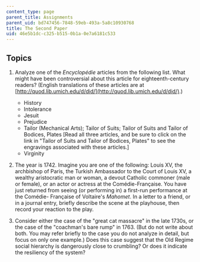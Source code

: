 ```yaml
---
content_type: page
parent_title: Assignments
parent_uid: bd747456-7848-59eb-493a-5a8c10930768
title: The Second Paper
uid: 46e5b1dc-c325-b515-0b1a-0e7a6181c533
---
```


Topics
------

1.  Analyze one of the _Encyclopédie_ articles from the following list. What might have been controversial about this article for eighteenth-century readers? (English translations of these articles are at [http://quod.lib.umich.edu/d/did/](http://quod.lib.umich.edu/d/did/).)
    *   History
    *   Intolerance
    *   Jesuit
    *   Prejudice
    *   Tailor (Mechanical Arts); Tailor of Suits; Tailor of Suits and Tailor of Bodices, Plates \[Read all three articles, and be sure to click on the link in "Tailor of Suits and Tailor of Bodices, Plates" to see the engravings associated with these articles.\]
    *   Virginity
  
3.  The year is 1742. Imagine you are one of the following: Louis XV, the archbishop of Paris, the Turkish Ambassador to the Court of Louis XV, a wealthy aristocratic man or woman, a devout Catholic commoner (male or female), or an actor or actress at the Comédie-Française. You have just returned from seeing (or performing in) a first-run performance at the Comédie- Française of Voltaire's _Mahomet_. In a letter to a friend, or in a journal entry, briefly describe the scene at the playhouse, then record your reaction to the play.
  
5.  Consider either the case of the "great cat massacre" in the late 1730s, or the case of the "coachman's bare rump" in 1763. (But do not write about both. You may refer briefly to the case you do not analyze in detail, but focus on only one example.) Does this case suggest that the Old Regime social hierarchy is dangerously close to crumbling? Or does it indicate the resiliency of the system?